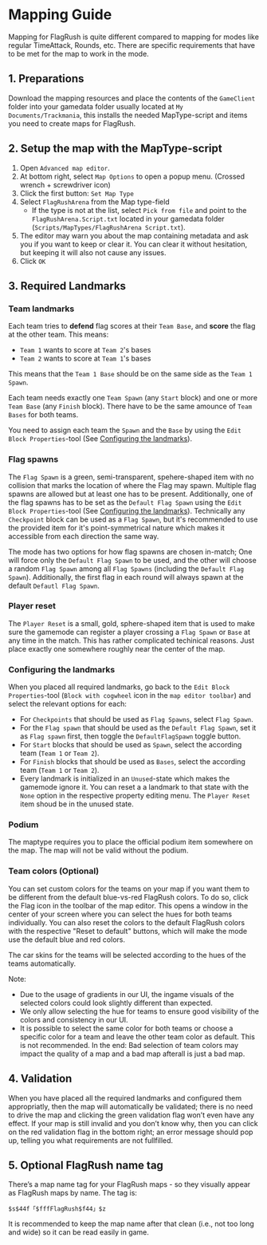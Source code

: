 # Mapping Guide

Mapping for FlagRush is quite different compared to mapping for modes like regular TimeAttack,
Rounds, etc. There are specific requirements that have to be met for the map to work in the mode.

## 1. Preparations

Download the mapping resources and place the contents of the `GameClient` folder into your gamedata folder usually located at `My Documents/Trackmania`, this installs the needed MapType-script and items you need to create maps for FlagRush.

## 2. Setup the map with the MapType-script

1. Open `Advanced map editor`.
2. At bottom right, select `Map Options` to open a popup menu. (Crossed wrench + screwdriver icon)
3. Click the first button: `Set Map Type`
4. Select `FlagRushArena` from the Map type-field
   - If the type is not at the list, select `Pick from file` and point to the `FlagRushArena.Script.txt` located in your gamedata folder (`Scripts/MapTypes/FlagRushArena Script.txt`).
5. The editor may warn you about the map containing metadata and ask you if you want to keep or clear it. You can clear it without hesitation, but keeping it will also not cause any issues.
6. Click `OK`

## 3. Required Landmarks

### Team landmarks

Each team tries to **defend** flag scores at their `Team Base`, and **score** the flag at the other team. This means:

  - `Team 1` wants to score at `Team 2`'s bases
  - `Team 2` wants to score at `Team 1`'s bases

This means that the `Team 1 Base` should be on the same side as the `Team 1 Spawn`.

Each team needs exactly one `Team Spawn` (any `Start` block) and one or more `Team Base` (any `Finish` block). There have to be the same amounce of `Team Bases` for both teams.

You need to assign each team the `Spawn` and the `Base` by using the `Edit Block Properties`-tool (See [Configuring the landmarks](#configuring-the-landmarks)).

### Flag spawns

The `Flag Spawn` is a green, semi-transparent, spehere-shaped item with no collision that marks the location of where the Flag may spawn. Multiple flag spawns are allowed but at least one has to be present. Additionally, one of the flag spawns has to be set as the `Default Flag Spawn` using the `Edit Block Properties`-tool (See [Configuring the landmarks](#configuring-the-landmarks)).
Technically any `Checkpoint` block can be used as a `Flag Spawn`, but it's recommended to use the provided item for it's point-symmetrical nature which makes it accessible from each direction the same way.

The mode has two options for how flag spawns are chosen in-match; One will force only the `Default Flag Spawn` to be used, and the other will choose a random `Flag Spawn` among all `Flag Spawns` (including the `Default Flag Spawn`). Additionally, the first flag in each round will always spawn at the default `Defautl Flag Spawn`.

### Player reset

The `Player Reset` is a small, gold, sphere-shaped item that is used to make sure the gamemode can register a player crossing a `Flag Spawn` or `Base` at any time in the match. This has rather complicated techinical reasons. Just place exactly one somewhere roughly near the center of the map.

### Configuring the landmarks

When you placed all required landmarks, go back to the `Edit Block Properties`-tool (`Block with cogwheel` icon in the `map editor toolbar`) and select the relevant options for each:

  - For `Checkpoints` that should be used as `Flag Spawns`, select `Flag Spawn`.
  - For the `Flag spawn` that should be used as the `Default Flag Spawn`, set it as `Flag spawn` first, then toggle the `DefaultFlagSpawn` toggle button.
  - For `Start` blocks that should be used as `Spawn`, select the according team (`Team 1` or `Team 2`).
  - For `Finish` blocks that should be used as `Bases`, select the according team (`Team 1` or `Team 2`).
  - Every landmark is initialized in an `Unused`-state which makes the gamemode ignore it. You can reset a a landmark to that state with the `None` option in the respective property editing menu. The `Player Reset` item shoud be in the unused state.

### Podium
The maptype requires you to place the official podium item somewhere on the map. The map will not be valid without the podium.

### Team colors (Optional)
You can set custom colors for the teams on your map if you want them to be different from the default blue-vs-red FlagRush colors. To do so, click the Flag icon in the toolbar of the map editor. This opens a window in the center of your screen where you can select the hues for both teams individually. You can also reset the colors to the default FlagRush colors with the respective "Reset to default" buttons, which will make the mode use the default blue and red colors.

The car skins for the teams will be selected according to the hues of the teams automatically.

Note:
- Due to the usage of gradients in our UI, the ingame visuals of the selected colors could look slightly different than expected.
- We only allow selecting the hue for teams to ensure good visibility of the colors and consistency in our UI.
- It is possible to select the same color for both teams or choose a specific color for a team and leave the other team color as default. This is not recommended. In the end: Bad selection of team colors may impact the quality of a map and a bad map afterall is just a bad map.

## 4. Validation

When you have placed all the required landmarks and configured them appropriatly, then the map will automatically be validated; there is no need to drive the map and clicking the green validation flag won’t even have any effect. If your map is still invalid and you don’t know why, then you can click on the red validation flag in the bottom right; an error message should pop up, telling you what requirements are not fullfilled.


## 5. Optional FlagRush name tag

There’s a map name tag for your FlagRush maps - so they visually appear as FlagRush maps by name. The tag is:

`$s$44f「$fffFlagRush$f44」$z`

It is recommended to keep the map name after that clean (i.e., not too long and wide) so it can be read easily in game.